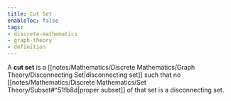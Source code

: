 ```yaml
---
title: Cut Set
enableToc: false
tags: 
- discrete-mathematics
- graph-theory
- definition
---
```

A **cut set** is a [[notes/Mathematics/Discrete Mathematics/Graph Theory/Disconnecting Set|disconnecting set]] such that no [[notes/Mathematics/Discrete Mathematics/Set Theory/Subset#^51fb8d|proper subset]] of that set is a disconnecting set.